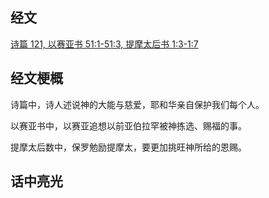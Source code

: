 ## 经文
[诗篇 121, 以赛亚书 51:1-51:3, 提摩太后书 1:3-1:7](https://www.biblegateway.com/passage/?search=Psalm+121%3B+Isaiah+51%3A1-3%3B+2+Timothy+1%3A3-7&version=CUVMPS)

## 经文梗概
诗篇中，诗人述说神的大能与慈爱，耶和华亲自保护我们每个人。

以赛亚书中，以赛亚追想以前亚伯拉罕被神拣选、赐福的事。

提摩太后数中，保罗勉励提摩太，要更加挑旺神所给的恩赐。

## 话中亮光
